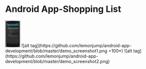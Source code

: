 # Android App-Shopping List

<img src="https://github.com/lemonjump/android-app-development/blob/master/demo_screenshot1.png" width="48">
![alt tag](https://github.com/lemonjump/android-app-development/blob/master/demo_screenshot1.png =100*)
![alt tag](https://github.com/lemonjump/android-app-development/blob/master/demo_screenshot2.png)
